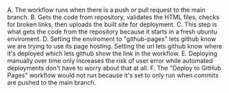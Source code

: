 A. The workflow runs when there is a push or pull request to the main branch.
B. Gets the code from repository, validates the HTML files, checks for broken links, then uploads the built site for deployment.
C. This step is what gets the code from the repository because it starts in a fresh ubuntu enviroment.
D. Setting the enviroment to "github-pages" lets github know we are trying to use its page hosting. Setting the url lets github know where it's deployed which lets github show the link in the workflow.
E. Deploying manually over time only increases the risk of user error while automated deployments don't have to worry about that at all.
F. The "Deploy to GitHub Pages" workflow would not run because it's set to only run when commits are pushed to the main branch.